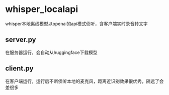 # whisper_localapi
whisper本地离线模型以openai的api模式侦听，含客户端实时录音转文字

## server.py
在服务器运行，会自动从huggingface下载模型

## client.py
在客户端运行，运行后不断侦听本地的麦克风，距离近识别效果很优秀，隔远了会差很多